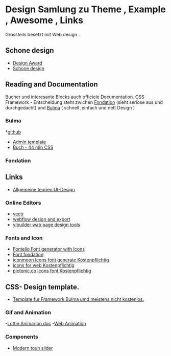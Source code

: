 # Design  Samlung zu Theme , Example , Awesome , Links

Grossteils besetzt mit Web design .
## Schone design
* [Design Award](https://www.awwwards.com/websites/)
* [Schone design](https://www.rm-adam.de)
## Reading and Documentation

Bucher und interesante Blocks auch officiele Documentation.
CSS Framework -  Entscheidung steht zwichen [Fondation](https://foundation.zurb.com) (sieht seriose aus und durchgedacht) und [Bulma](https://bulma.io/) ( schnell ,einfach und nett Design )

### Bulma
*[github](https://github.com/jgthms/bulma)
* [Admin template](https://github.com/vue-bulma/vue-admin)
* [Buch - 44 min CSS](https://gumroad.com/read)


### Fondation





## Links

* [Allgemeine teorien UI-Design](http://uigoodies.com/)

### Online Editors

* [vectr](https://vectr.com)
* [webflow  design and export](https://webflow.com)
* [ylbuilder wab page design tools](https://ylbuilders.com)

### Fonts and Icon

- [Fontello Font generator with Icons](http://fontello.com/)
- [Font fondation](https://zurb.com/playground/foundation-icon-fonts-3)
- [iconmoon Icons font generate Kostenpflichtig](https://icomoon.io/app/#/select)
- [icons for web Kostenpflichtig](http://fontastic.me/)
- [pictonic.co icons font Kostenpflichtig](https://pictonic.co/)

## CSS- Design template.

- [ Template fur Framework Bulma umd meistens nicht kostenlos.  ](https://cssninja.io/themes)


### Gif and Animation
-[Lottie Animarion doc](http://airbnb.io/lottie/)
-[Web Animation](https://www.lottiefiles.com)


### Components

* [Modern touh slider ](http://idangero.us/swiper/get-started/)
